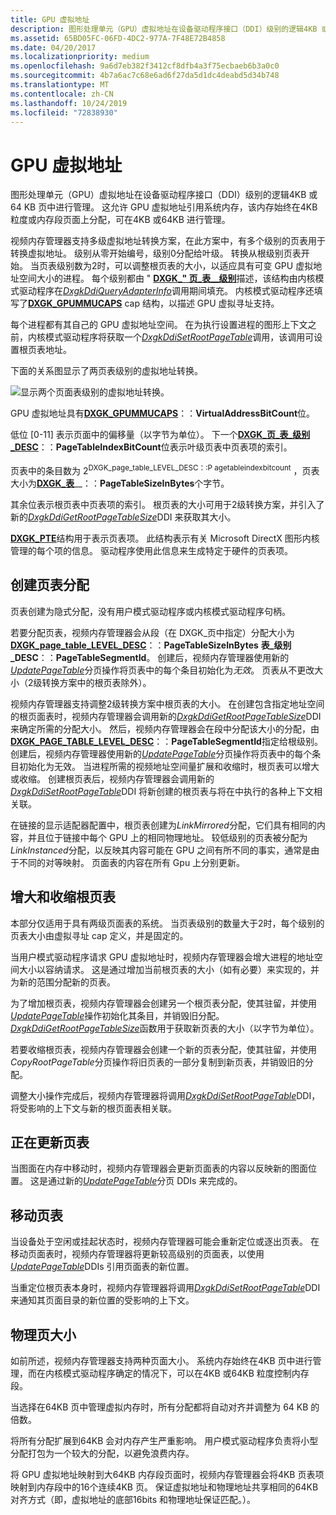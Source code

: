 ```yaml
---
title: GPU 虚拟地址
description: 图形处理单元（GPU）虚拟地址在设备驱动程序接口（DDI）级别的逻辑4KB 或 64 KB 页中进行管理。
ms.assetid: 65BD05FC-06FD-4DC2-977A-7F48E72B4858
ms.date: 04/20/2017
ms.localizationpriority: medium
ms.openlocfilehash: 9a6d7eb382f3412cf8dfb4a3f75ecbaeb6b3a0c0
ms.sourcegitcommit: 4b7a6ac7c68e6ad6f27da5d1dc4deabd5d34b748
ms.translationtype: MT
ms.contentlocale: zh-CN
ms.lasthandoff: 10/24/2019
ms.locfileid: "72838930"
---
```

# <a name="gpu-virtual-address"></a>GPU 虚拟地址


图形处理单元（GPU）虚拟地址在设备驱动程序接口（DDI）级别的逻辑4KB 或 64 KB 页中进行管理。 这允许 GPU 虚拟地址引用系统内存，该内存始终在4KB 粒度或内存段页面上分配，可在4KB 或64KB 进行管理。

视频内存管理器支持多级虚拟地址转换方案，在此方案中，有多个级别的页表用于转换虚拟地址。 级别从零开始编号，级别0分配给叶级。 转换从根级别页表开始。 当页表级别数为2时，可以调整根页表的大小，以适应具有可变 GPU 虚拟地址空间大小的进程。 每个级别都由 " [**DXGK\_" 页\_表\_\_级别**](https://docs.microsoft.com/windows-hardware/drivers/ddi/d3dkmddi/ns-d3dkmddi-_dxgk_page_table_level_desc)描述，该结构由内核模式驱动程序在[*DxgkDdiQueryAdapterInfo*](https://docs.microsoft.com/windows-hardware/drivers/ddi/d3dkmddi/nc-d3dkmddi-dxgkddi_queryadapterinfo)调用期间填充。 内核模式驱动程序还填写了[**DXGK\_GPUMMUCAPS**](https://docs.microsoft.com/windows-hardware/drivers/ddi/d3dkmddi/ns-d3dkmddi-_dxgk_gpummucaps) cap 结构，以描述 GPU 虚拟寻址支持。

每个进程都有其自己的 GPU 虚拟地址空间。 在为执行设置进程的图形上下文之前，内核模式驱动程序将获取一个[*DxgkDdiSetRootPageTable*](https://docs.microsoft.com/windows-hardware/drivers/ddi/d3dkmddi/nc-d3dkmddi-dxgkddi_setrootpagetable)调用，该调用可设置根页表地址。

下面的关系图显示了两页表级别的虚拟地址转换。

![显示两个页面表级别的虚拟地址转换。](images/gpu-virtual-address.1.png)

GPU 虚拟地址具有[**DXGK\_GPUMMUCAPS**](https://docs.microsoft.com/windows-hardware/drivers/ddi/d3dkmddi/ns-d3dkmddi-_dxgk_gpummucaps)：：**VirtualAddressBitCount**位。

低位 \[0-11\] 表示页面中的偏移量（以字节为单位）。 下一个[**DXGK\_页\_表\_级别\_DESC**](https://docs.microsoft.com/windows-hardware/drivers/ddi/d3dkmddi/ns-d3dkmddi-_dxgk_page_table_level_desc)：：**PageTableIndexBitCount**位表示叶级页表中页表项的索引。

页表中的条目数为 2<sup>DXGK\_page\_table\_LEVEL\_DESC：:P agetableindexbitcount</sup> ，页表大小为[**DXGK\_表**](https://docs.microsoft.com/windows-hardware/drivers/ddi/d3dkmddi/ns-d3dkmddi-_dxgk_page_table_level_desc)\_\_：：**PageTableSizeInBytes**个字节。

其余位表示根页表中页表项的索引。 根页表的大小可用于2级转换方案，并引入了新的[*DxgkDdiGetRootPageTableSize*](https://docs.microsoft.com/windows-hardware/drivers/ddi/d3dkmddi/nc-d3dkmddi-dxgkddi_getrootpagetablesize)DDI 来获取其大小。

[**DXGK\_PTE**](https://docs.microsoft.com/windows-hardware/drivers/ddi/d3dukmdt/ns-d3dukmdt-_dxgk_pte)结构用于表示页表项。 此结构表示有关 Microsoft DirectX 图形内核管理的每个项的信息。 驱动程序使用此信息来生成特定于硬件的页表项。

## <a name="span-idcreation_of_page_table_allocationsspanspan-idcreation_of_page_table_allocationsspanspan-idcreation_of_page_table_allocationsspancreation-of-page-table-allocations"></a><span id="Creation_of_page_table_allocations"></span><span id="creation_of_page_table_allocations"></span><span id="CREATION_OF_PAGE_TABLE_ALLOCATIONS"></span>创建页表分配


页表创建为隐式分配，没有用户模式驱动程序或内核模式驱动程序句柄。

若要分配页表，视频内存管理器会从段（在 DXGK\_页中指定）分配大小为[**DXGK\_page\_table\_LEVEL\_DESC**](https://docs.microsoft.com/windows-hardware/drivers/ddi/d3dkmddi/ns-d3dkmddi-_dxgk_page_table_level_desc)：：**PageTableSizeInBytes** **表\_级别\_DESC**：：**PageTableSegmentId**。 创建后，视频内存管理器使用新的[*UpdatePageTable*](https://docs.microsoft.com/windows-hardware/drivers/display/dxgkddiupdatepagetable)分页操作将页表中的每个条目初始化为*无效*。 页表从不更改大小（2级转换方案中的根页表除外）。

视频内存管理器支持调整2级转换方案中根页表的大小。 在创建包含指定地址空间的根页面表时，视频内存管理器会调用新的[*DxgkDdiGetRootPageTableSize*](https://docs.microsoft.com/windows-hardware/drivers/ddi/d3dkmddi/nc-d3dkmddi-dxgkddi_getrootpagetablesize)DDI 来确定所需的分配大小。 然后，视频内存管理器会在段中分配该大小的分配，由[**DXGK\_PAGE\_TABLE\_LEVEL\_DESC**](https://docs.microsoft.com/windows-hardware/drivers/ddi/d3dkmddi/ns-d3dkmddi-_dxgk_page_table_level_desc)：：**PageTableSegmentId**指定给根级别。 创建后，视频内存管理器使用新的[*UpdatePageTable*](https://docs.microsoft.com/windows-hardware/drivers/display/dxgkddiupdatepagetable)分页操作将页表中的每个条目初始化为无效。 当进程所需的视频地址空间量扩展和收缩时，根页表可以增大或收缩。 创建根页表后，视频内存管理器会调用新的[*DxgkDdiSetRootPageTable*](https://docs.microsoft.com/windows-hardware/drivers/ddi/d3dkmddi/nc-d3dkmddi-dxgkddi_setrootpagetable)DDI 将新创建的根页表与将在中执行的各种上下文相关联。

在链接的显示适配器配置中，根页表创建为*LinkMirrored*分配，它们具有相同的内容，并且位于链接中每个 GPU 上的相同物理地址。 较低级别的页表被分配为*LinkInstanced*分配，以反映其内容可能在 GPU 之间有所不同的事实，通常是由于不同的对等映射。 页面表的内容在所有 Gpu 上分别更新。

## <a name="span-idgrowing_and_shrinking_a_root_page_tablespanspan-idgrowing_and_shrinking_a_root_page_tablespanspan-idgrowing_and_shrinking_a_root_page_tablespangrowing-and-shrinking-a-root-page-table"></a><span id="Growing_and_shrinking_a_root_page_table"></span><span id="growing_and_shrinking_a_root_page_table"></span><span id="GROWING_AND_SHRINKING_A_ROOT_PAGE_TABLE"></span>增大和收缩根页表


本部分仅适用于具有两级页面表的系统。 当页表级别的数量大于2时，每个级别的页表大小由虚拟寻址 cap 定义，并是固定的。

当用户模式驱动程序请求 GPU 虚拟地址时，视频内存管理器会增大进程的地址空间大小以容纳请求。 这是通过增加当前根页表的大小（如有必要）来实现的，并为新的范围分配新的页表。

为了增加根页表，视频内存管理器会创建另一个根页表分配，使其驻留，并使用[*UpdatePageTable*](https://docs.microsoft.com/windows-hardware/drivers/display/dxgkddiupdatepagetable)操作初始化其条目，并销毁旧分配。 [*DxgkDdiGetRootPageTableSize*](https://docs.microsoft.com/windows-hardware/drivers/ddi/d3dkmddi/nc-d3dkmddi-dxgkddi_getrootpagetablesize)函数用于获取新页表的大小（以字节为单位）。

若要收缩根页表，视频内存管理器会创建一个新的页表分配，使其驻留，并使用*CopyRootPageTable*分页操作将旧页表的一部分复制到新页表，并销毁旧的分配。

调整大小操作完成后，视频内存管理器将调用[*DxgkDdiSetRootPageTable*](https://docs.microsoft.com/windows-hardware/drivers/ddi/d3dkmddi/nc-d3dkmddi-dxgkddi_setrootpagetable)DDI，将受影响的上下文与新的根页面表相关联。

## <a name="span-idupdating_page_tablespanspan-idupdating_page_tablespanspan-idupdating_page_tablespanupdating-page-table"></a><span id="Updating_page_table"></span><span id="updating_page_table"></span><span id="UPDATING_PAGE_TABLE"></span>正在更新页表


当图面在内存中移动时，视频内存管理器会更新页面表的内容以反映新的图面位置。 这是通过新的[*UpdatePageTable*](https://docs.microsoft.com/windows-hardware/drivers/display/dxgkddiupdatepagetable)分页 DDIs 来完成的。

## <a name="span-idmoving_a_page_tablespanspan-idmoving_a_page_tablespanspan-idmoving_a_page_tablespanmoving-a-page-table"></a><span id="Moving_a_page_table"></span><span id="moving_a_page_table"></span><span id="MOVING_A_PAGE_TABLE"></span>移动页表


当设备处于空闲或挂起状态时，视频内存管理器可能会重新定位或逐出页表。 在移动页面表时，视频内存管理器将更新较高级别的页面表，以使用[*UpdatePageTable*](https://docs.microsoft.com/windows-hardware/drivers/display/dxgkddiupdatepagetable)DDIs 引用页面表的新位置。

当重定位根页表本身时，视频内存管理器将调用[*DxgkDdiSetRootPageTable*](https://docs.microsoft.com/windows-hardware/drivers/ddi/d3dkmddi/nc-d3dkmddi-dxgkddi_setrootpagetable)DDI 来通知其页面目录的新位置的受影响的上下文。

## <a name="span-idphysical_page_sizespanspan-idphysical_page_sizespanspan-idphysical_page_sizespanphysical-page-size"></a><span id="Physical_page_size"></span><span id="physical_page_size"></span><span id="PHYSICAL_PAGE_SIZE"></span>物理页大小


如前所述，视频内存管理器支持两种页面大小。 系统内存始终在4KB 页中进行管理，而在内核模式驱动程序确定的情况下，可以在4KB 或64KB 粒度控制内存段。

当选择在64KB 页中管理虚拟内存时，所有分配都将自动对齐并调整为 64 KB 的倍数。

将所有分配扩展到64KB 会对内存产生严重影响。 用户模式驱动程序负责将小型分配打包为一个较大的分配，以避免浪费内存。

将 GPU 虚拟地址映射到大64KB 内存段页面时，视频内存管理器会将4KB 页表项映射到内存段中的16个连续4KB 页。 保证虚拟地址和物理地址共享相同的64KB 对齐方式（即，虚拟地址的底部16bits 和物理地址保证匹配。）。

 

 





